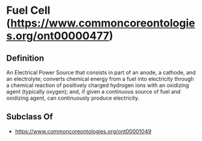 # Fuel Cell (https://www.commoncoreontologies.org/ont00000477)

## Definition
An Electrical Power Source that consists in part of an anode, a cathode, and an electrolyte; converts chemical energy from a fuel into electricity through a chemical reaction of positively charged hydrogen ions with an oxidizing agent (typically oxygen); and, if given a continuous source of fuel and oxidizing agent, can continuously produce electricity.

## Subclass Of
- https://www.commoncoreontologies.org/ont00001049

